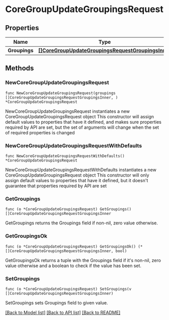 # CoreGroupUpdateGroupingsRequest

## Properties

Name | Type | Description | Notes
------------ | ------------- | ------------- | -------------
**Groupings** | [**[]CoreGroupUpdateGroupingsRequestGroupingsInner**](CoreGroupUpdateGroupingsRequestGroupingsInner.md) |  | 

## Methods

### NewCoreGroupUpdateGroupingsRequest

`func NewCoreGroupUpdateGroupingsRequest(groupings []CoreGroupUpdateGroupingsRequestGroupingsInner, ) *CoreGroupUpdateGroupingsRequest`

NewCoreGroupUpdateGroupingsRequest instantiates a new CoreGroupUpdateGroupingsRequest object
This constructor will assign default values to properties that have it defined,
and makes sure properties required by API are set, but the set of arguments
will change when the set of required properties is changed

### NewCoreGroupUpdateGroupingsRequestWithDefaults

`func NewCoreGroupUpdateGroupingsRequestWithDefaults() *CoreGroupUpdateGroupingsRequest`

NewCoreGroupUpdateGroupingsRequestWithDefaults instantiates a new CoreGroupUpdateGroupingsRequest object
This constructor will only assign default values to properties that have it defined,
but it doesn't guarantee that properties required by API are set

### GetGroupings

`func (o *CoreGroupUpdateGroupingsRequest) GetGroupings() []CoreGroupUpdateGroupingsRequestGroupingsInner`

GetGroupings returns the Groupings field if non-nil, zero value otherwise.

### GetGroupingsOk

`func (o *CoreGroupUpdateGroupingsRequest) GetGroupingsOk() (*[]CoreGroupUpdateGroupingsRequestGroupingsInner, bool)`

GetGroupingsOk returns a tuple with the Groupings field if it's non-nil, zero value otherwise
and a boolean to check if the value has been set.

### SetGroupings

`func (o *CoreGroupUpdateGroupingsRequest) SetGroupings(v []CoreGroupUpdateGroupingsRequestGroupingsInner)`

SetGroupings sets Groupings field to given value.



[[Back to Model list]](../README.md#documentation-for-models) [[Back to API list]](../README.md#documentation-for-api-endpoints) [[Back to README]](../README.md)


